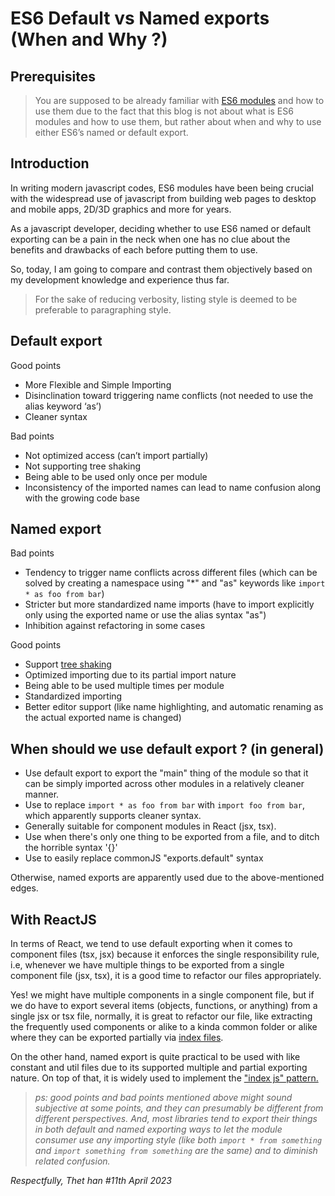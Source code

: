 
  
# **ES6 Default vs Named exports (When and Why ?)**

## Prerequisites

> You are supposed to be already familiar with [ES6 modules](https://developer.mozilla.org/en-US/docs/Web/JavaScript/Guide/Modules)  and how to use them due to the fact that this blog is not about what is ES6 modules and how to use them, but rather about when and why to use either ES6’s named or default export.

## Introduction

In writing modern javascript codes, ES6 modules have been being crucial with the widespread use of javascript from building web pages to desktop and mobile apps, 2D/3D graphics and more for years.

 As a javascript developer, deciding whether to use ES6 named or default exporting can be a pain in the neck when one has no clue about the benefits and drawbacks of each before putting them to use. 

So, today, I am going to compare and contrast them objectively based on my development knowledge and experience thus far.

> For the sake of reducing verbosity, listing style is deemed to be preferable to paragraphing style.

## Default export

Good points

- More Flexible and Simple Importing  
- Disinclination toward triggering name conflicts (not needed to use the alias keyword ‘as’)
- Cleaner syntax

Bad points

- Not optimized access (can’t import partially)  
- Not supporting tree shaking  
- Being able to be used only once per module
- Inconsistency of the imported names can lead to name confusion along with the growing code base 

## Named export

Bad points

- Tendency to trigger name conflicts across different files (which can be solved by creating a namespace using "*" and "as" keywords like `import * as foo from bar`)  
- Stricter but more standardized name imports (have to import explicitly only using the exported name or use the alias syntax "as")  
- Inhibition against refactoring in some cases

Good points

- Support  [tree shaking](https://web.dev/reduce-javascript-payloads-with-tree-shaking/#what_is_tree_shakingv)
- Optimized importing due to its partial import nature
- Being able to be used multiple times per module  
- Standardized importing
- Better editor support (like name highlighting, and automatic renaming as the actual exported name is changed)

## When should we use default export ? (in general)

- Use default export to export the "main" thing of the module so that it can be simply imported across other modules in a relatively cleaner manner.  
- Use to replace `import * as foo from bar` with `import foo from bar`, which apparently supports cleaner syntax.  
- Generally suitable for component modules in React (jsx, tsx).
- Use when there's only one thing to be exported from a file, and to ditch the horrible syntax '{}'
- Use to easily replace commonJS "exports.default" syntax

Otherwise, named exports are apparently used due to the above-mentioned edges.

## With ReactJS

In terms of React, we tend to use default exporting when it comes to component files (tsx, jsx) because it enforces the single responsibility rule, i.e, whenever we have multiple things to be exported from a single component file (jsx, tsx), it is a good time to refactor our files appropriately. 

Yes! we might have multiple components in a single component file, but if we do have to export several items (objects, functions, or anything) from a single jsx or tsx file, normally, it is great to refactor our file, like extracting the frequently used components or alike to a kinda common folder or alike where they can be exported partially via [index files](https://dev.to/fahadaminshovon/-how-to-use-indexjs-fileproperly-302f).

On the other hand, named export is quite practical to be used with like constant and util files due to its supported multiple and partial exporting nature. On top of that, it is widely used to implement the ["index js" pattern.](https://dev.to/fahadaminshovon/-how-to-use-indexjs-fileproperly-302f)

> *ps: good points and bad points mentioned above might sound subjective at some points, and they can presumably be different from different
> perspectives. And, most libraries tend to export their things in both
> default and named exporting ways to let the module consumer use any
> importing style (like both `import * from something` and `import
> something from something` are the same) and to diminish related
> confusion.*

*Respectfully,
Thet han
#11th April 2023*


